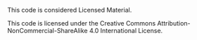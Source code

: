 This code is considered Licensed Material.

This code is licensed under the Creative Commons Attribution-NonCommercial-ShareAlike 4.0 International License.
